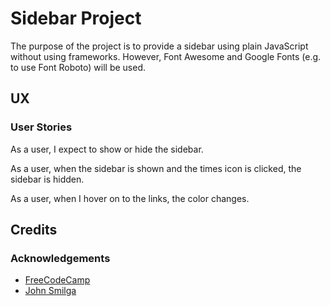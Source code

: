 # Sidebar Project

The purpose of the project is to provide a sidebar using plain JavaScript without using frameworks.  However, Font Awesome and Google Fonts (e.g. to use Font Roboto) will be used.

## UX

### User Stories

As a user, I expect to show or hide the sidebar.

As a user, when the sidebar is shown and the times icon is clicked, the sidebar is hidden.

As a user, when I hover on to the links, the color changes.

## Credits

### Acknowledgements
- [FreeCodeCamp](https://www.youtube.com/watch?v=3PHXvlpOkf4&t=1825s)
- [John Smilga](https://github.com/john-smilga/javascript-basic-projects)